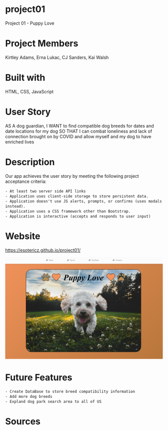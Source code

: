 # project01
Project 01 - Puppy Love 

# Project Members
Kirtley Adams, Erna Lukac, CJ Sanders, Kai Walsh

# Built with
HTML, CSS, JavaScript

# User Story
AS A dog guardian, 
I WANT to find compatible dog breeds for dates and date locations for my dog 
SO THAT I can combat loneliness and lack of connection brought on by COVID and allow myself and my dog to have enriched lives 

# Description
Our app achieves the user story by meeting the following project acceptance criteria: 

    - At least two server side API links 
    - Application uses client-side storage to store persistent data.
    - Application doesn't use JS alerts, prompts, or confirms (uses modals instead).
    - Application uses a CSS framework other than Bootstrap.
    - Application is interactive (accepts and responds to user input)

# Website
https://esotericz.github.io/project01/

![Alt text](/images/screenshot.png?raw=true "Project 01 Screenshot")


# Future Features
    - Create DataBase to store breed compatibility information
    - Add more dog breeds
    - Expland dog park search area to all of US

# Sources 